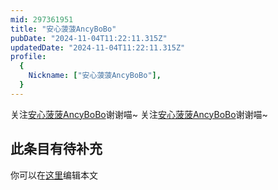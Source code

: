 ```yaml
---
mid: 297361951
title: "安心菠菠AncyBoBo"
pubDate: "2024-11-04T11:22:11.315Z"
updatedDate: "2024-11-04T11:22:11.315Z"
profile:
  {
    Nickname: ["安心菠菠AncyBoBo"],
  }
---
```


关注[安心菠菠AncyBoBo](https://space.bilibili.com/297361951)谢谢喵~ 关注[安心菠菠AncyBoBo](https://space.bilibili.com/297361951)谢谢喵~

## 此条目有待补充
你可以在[这里](https://github.com/Yuhanawa/VTuber.ICU-Content/edit/master/v/安心菠菠AncyBoBo/index.md)编辑本文
